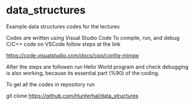 # data_structures
Example data structures codes for the lectures

Codes are written using Visual Studio Code
To compile, run, and debug C/C++ code on VSCode follow steps at the link

https://code.visualstudio.com/docs/cpp/config-mingw

After the steps are followen run Hello World program and check debugging is also working, because its essential part (%90) of the coding. 

To gel all the codes in repository run

git clone https://github.com/Hunterhal/data_structures

